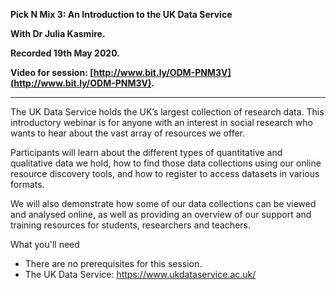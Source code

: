 **Pick N Mix 3: An Introduction to the UK Data Service**

**With Dr Julia Kasmire.**

**Recorded 19th May 2020.**

**Video for session: [http://www.bit.ly/ODM-PNM3V](http://www.bit.ly/ODM-PNM3V).**

----

The UK Data Service holds the UK’s largest collection of research data. This introductory webinar is for anyone with an interest in social research who wants to hear about the vast array of resources we offer. 

Participants will learn about the different types of quantitative and qualitative data we hold, how to find those data collections using our online resource discovery tools, and how to register to access datasets in various formats. 

We will also demonstrate how some of our data collections can be viewed and analysed online, as well as providing an overview of our support and training resources for students, researchers and teachers. 

What you'll need
- There are no prerequisites for this session.
- The UK Data Service: https://www.ukdataservice.ac.uk/
